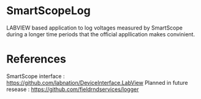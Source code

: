 # SmartScopeLog
LABVIEW based application to log voltages measured by SmartScope during a longer time periods that the official appllication makes convinient.

# References
SmartScope interface : https://github.com/labnation/DeviceInterface.LabView
Planned in future resease : https://github.com/fieldrndservices/logger